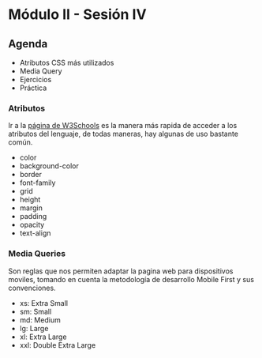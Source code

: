 # Módulo II - Sesión IV

## Agenda

- Atributos CSS más utilizados
- Media Query
- Ejercicios
- Práctica

### Atributos

Ir a la [página de W3Schools](https://www.w3schools.com/cssref/index.php) es la manera más rapida de acceder a los atributos del lenguaje, de todas maneras, hay algunas de uso bastante común.

- color
- background-color
- border
- font-family
- grid
- height
- margin
- padding
- opacity
- text-align

### Media Queries

Son reglas que nos permiten adaptar la pagina web para dispositivos moviles, tomando en cuenta la metodología de desarrollo Mobile First y sus convenciones.

- xs: Extra Small
- sm: Small
- md: Medium
- lg: Large
- xl: Extra Large
- xxl: Double Extra Large
